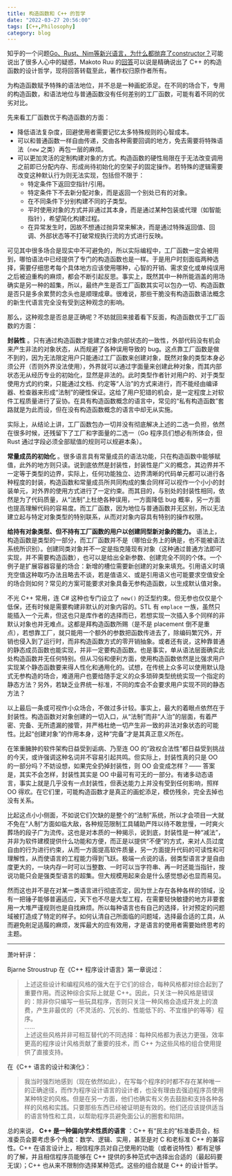 ```yaml
---
title: 构造函数和 C++ 的哲学
date: "2022-03-27 20:56:00"
tags: [C++,Philosophy]
category: blog
---
```


知乎的一个问题[Go、Rust、Nim等新兴语言，为什么都抛弃了constructor？](https://www.zhihu.com/question/36586808)可能说出了很多人心中的疑惑，Makoto Ruu 的[回答](https://www.zhihu.com/question/36586808/answer/1433329762)可以说是精确说出了 C++ 的构造函数的设计哲学，现将回答转载至此，著作权归原作者所有。

<!-- more -->

为构造函数赋予特殊的语法地位，并不总是一种画蛇添足。在不同的场合下，专用的构造函数，和语法地位与普通函数没有任何差别的工厂函数，可能有着不同的优劣对比。

先来看工厂函数优于构造函数的方面：

+ 降低语法复杂度，回避使用者需要记忆太多特殊规则的心智成本。
+ 可以和普通函数一样自由传递，交由各种需要回调的地方，免去需要将特殊语法（`new` 之类）再包一层的麻烦。
+ 可以更加灵活的定制构建对象的方式。构造函数的硬性局限在于无法改变调用之前即已分配内存、形成尚待初始化的空架子的固定操作。若特殊的逻辑需要改变这种默认行为则无法实现，包括但不限于：
  + 特定条件下返回空指针/引用。
  + 特定条件下不去新分配对象，而是返回一个别处已有的对象。
  + 在不同条件下分别构建不同的子类型。
  + 平时使用对象的方式并非通过其本身，而是通过某种包装或代理（如智能指针），希望简化构建过程。
  + 在异常发生时，因故不想通过抛异常来解决，而是通过特殊返回值、回调、外部状态等不打破常规执行流的方式进行反映。

可见其中很多场合是现实中不可避免的，所以实际编程中，工厂函数一定会被用到，哪怕语法中已经提供了专门的构造函数也是一样。于是用户时刻面临两种选择，需要仔细思考每个具体地方应该使用哪种，心智的开销、需求变化或单纯误用之后被迫重构的麻烦，都会不断引起反思。事实上，既然其中一种所能涵盖的用场确实是另一种的超集，所以，最终产生是否工厂函数其实可以包办一切、构造函数是否只是多余累赘的念头也是顺理成章。很难说，那些干脆没有构造函数语法概念的新生代语言完全没有受到这种观念的影响。

那么，这种观念是否总是正确呢？不妨就回来接着看下反面，构造函数优于工厂函数的方面：

 **封装性** 。只有通过构造函数才能建立对象内部状态的一致性，外部代码没有机会来产生非法的对象状态，从而规避了各种误用导致的 bug。这点靠工厂函数是做不到的，因为无法限定用户只能通过工厂函数来创建对象，既然对象的类型本身必须公开（否则外界没法使用），外界就可以通过字面量来创建此种对象，而其内部状态无从经历专业的初始化，显然是非法的。此时类型作者针对用户的、对于类型使用方式的约束，只能通过文档、约定等“人治”的方式来进行，而不能经由编译器、检查器来形成“法制”的硬性保证。这给了用户犯错的机会，是一定程度上对软件工程质量进行了妥协。在具有构造函数概念的语言中，常见的“私有构造函数”套路就是为此而设，但在没有构造函数概念的语言中却无从实施。

实际上，从结论上讲，工厂函数包办一切并没有彻底解决上述的二选一负担，依然在很多时候，还残留下了工厂和字面量的二选一（Go 程序员们想必有所体会，但 Rust 通过字段必须全部赋值的规则可以规避本条）。

 **常量成员的初始化** 。很多语言具有常量成员的语法功能，只在构造函数中能够赋值，此外的地方则只读。说到底依然是封装性，封装性是广义的概念，其边界并不一定等于类型的边界，实际上，任何功能独立、边界清晰的代码单元都可以进行各种程度的封装，构造函数和常量成员所共同构成的集合同样可以视作一个小小的封装单元，对外界的使用方式进行了一定约束。而其目的，与别处的封装性相同，依然是为了代码质量，从“法制”上杜绝各种误用，一方面降低 bug 概率，另一方面也提高理解代码的容易度。而工厂函数，因为地位与普通函数并无区别，所以无法建立起与特定对象类型的特别联系，从而对对象内容具有特别的操作权限。

 **给持有对象类型、但不持有工厂函数的用户以创建同型新对象的能力。** 语法上，构造函数是类型的一部分，而工厂函数并不是（哪怕业务上的确是，也不能被语法系统所识别）。创建同类对象并不一定是指克隆现有对象（这种通过普通方法即可实现，并不需要构造函数），也可以是给出全新参数、创建完全不同的个体。一个例子是扩展容器容量的场合：新增的槽位需要新创建的对象来填充。引用语义时填充空值这种取巧办法且略去不谈，若是值语义、或是引用语义也可能要求空值安全的场合则如何？常见的方案可能要求对象具备无参构造函数，以生成默认值对象。

不光 C++ 常用，连 C# 这种也专门设立了 `new()` 的泛型约束。但无参也仅仅是个低保，还有时候是需要构建非默认的对象内容的。STL 有 `emplace` 一族，虽然只能插入一个元素，但这也只是库作者的选择而已，若想实现一次插入多个同样的非默认对象也并无难点。这都是拜构造函数所赐（是不是 placement 倒不是重点），若想靠工厂，就只能用一个额外的参数把函数传进去了，除编码繁冗外，开销也侵入到了运行时，而非构造函数方式的零开销抽象。或者还有说，这种靠普通的静态成员函数也能实现，并非一定要构造函数。也是事实，单从语法层面确实此处构造函数并无任何特别。但从习俗和便利方面，使用构造函数依然是比强求用户实现某个静态函数要来得人性化和通用化的。试想，在传统上众多可以使用默认隐式无参构造的场合，难道用户也要给随手定义的众多琐碎类型统统实现一个指定的静态方法？另外，若缺乏业界统一标准，不同的库会不会要求用户实现不同的静态方法？

以上最后一条或可视作小众场合，不做过多计较。事实上，最大的着眼点依然在于封装性。构造函数对对象创建的一切入口，从“法制”而非“人治”的层面，有着严密、完备、无所遗漏的接管，并严格杜绝一切产生非一致的非法对象状态的可能性。比起“创建对象”的作用本身，这种“完备”才是其真正意义所在。

在笨重臃肿的软件架构日益受到诟病、乃至连 OO 的“政权合法性”都日益受到挑战的今天，或许强调这种名词并不容易引起共鸣。但实际上，封装性真的只是 OO 的一部分吗？不妨设想，如果完全扔掉封装性，则 OO 会变成怎样？—— 答案是，其实不会怎样，封装性其实是 OO 中最可有可无的一部分。有诸多动态语言，事实上就是几乎没有一点封装性，但表达能力上并没有受到任何影响，照样 OO 得欢。在它们里，可能构造函数才是真正的画蛇添足，模仿残余，完全去掉也没有关系。

比起这点小小侧面，不如说它们欠缺的是整个的“法制”系统，所以才会项目一大就不免在“人制”方面如临大敌，各种规范限制工具辅助严阵以待不敢怠慢，一时爽火葬场的段子广为流传。这也是对本质的一种揭示，说到底，封装性是一种“减法”，并非为软件建模提供什么功能和方便，而正是以提供“不便”的方式，来对人员过度自由的行为进行约束，从而一方面提高软件质量，另一方面提升代码的可读性和可理解性，从而使语言的工程能力得到飞跃。极端一点说的话，弱类型语言才是自由度更大的，一块内存一时可以当整数、一时可以当字符串、再一时还能当指针，按说功能只会是强类型语言的超集。但大规模用起来会是什么感觉想必也显而易见。

然而这也并不是在对某一类语言进行彻底否定，因为世上存在各种各样的领域，没有一把锤子能够普遍适应，天下也不尽是大型工程，在需要轻快敏捷的地方非要套用一大堆严谨规则也是自找麻烦。所以每种语言也有自己的选择，针对预定的问题域被打造成了特定的样子。如何认清自己所面临的问题域，选择最合适的工具，从而避免削足适履的麻烦，发挥最大的应有效用，才是语言的使用者需要始终思考的主题。

<hr>

萧叶轩评：

Bjarne Stroustrup 在《C++ 程序设计语言》第一章说过：

> 上述这些设计和编程风格的强大在于它们的综合，每种风格都对综合起到了重要作用。而这种综合实际上就是 C++。因此，只关注一种风格是错误的：除非你只编写一些玩具程序，否则只关注一种风格会造成开发上的浪费，产生非最优的（不灵活的、冗长的、性能低下的、不宜维护的等等）程序。
> <br>......<br>
> 上述这些风格并非可相互替代的不同选择：每种风格都为表达力更强，效率更高的程序设计风格贡献了重要的技术，而 C++ 为这些风格的组合使用提供了直接支持。

在《C++ 语言的设计和演化》：

> 我当时强烈地感到（现在依然如此），在写每个程序的时都不存在某种唯一的正确途径，而作为程序设计语言的设计者，也没有理由去强迫程序员使用某种特定的风格。但是在另一方面，他们也确实有义务去鼓励和支持各种各样的风格和实践。只要那些东西已经被证明是有效的。他们还应该提供适当的语言特性和工具，以帮助程序员避免面公认的圈套和陷阱。

总的来说， **C++ 是一种偏向学术性质的语言** ：C++ 有“民主的”标准委员会，标准委员会要考虑多个角度：数学、逻辑、实用，甚至是对 C 和老标准 C++ 的兼容性。C++ 在语言设计上，相信程序员对自己使用的功能（或者说特性）都有足够的了解，并且相信程序员能够在 C++ 提供的多种范式中选择出合适的（最起码要无误）；C++ 也从来不限制你选择某种范式。这些的组合就是 C++ 的设计哲学。
